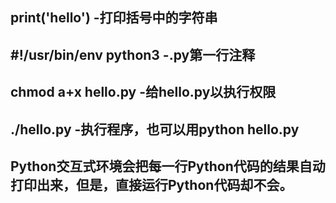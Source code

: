 ## print('hello')	-打印括号中的字符串
## #!/usr/bin/env python3	-.py第一行注释
## chmod a+x hello.py	-给hello.py以执行权限
## ./hello.py	-执行程序，也可以用python hello.py
## Python交互式环境会把每一行Python代码的结果自动打印出来，但是，直接运行Python代码却不会。

